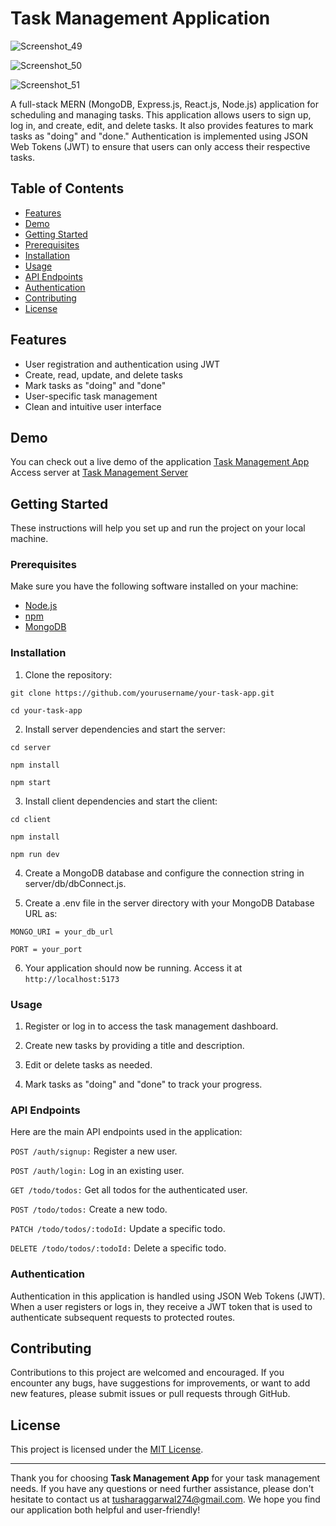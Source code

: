 # Task Management Application

![Screenshot_49](https://github.com/TusharTechs/Task-Management-App/assets/56952465/e1ffa455-d002-4872-a641-77808ff00cf1)

![Screenshot_50](https://github.com/TusharTechs/Task-Management-App/assets/56952465/741afb55-6d43-479a-a83a-17865813b0fb)

![Screenshot_51](https://github.com/TusharTechs/Task-Management-App/assets/56952465/503d553a-5b7c-4980-9b8e-69dab9e64d8b)

A full-stack MERN (MongoDB, Express.js, React.js, Node.js) application for scheduling and managing tasks. This application allows users to sign up, log in, and create, edit, and delete tasks. It also provides features to mark tasks as "doing" and "done." Authentication is implemented using JSON Web Tokens (JWT) to ensure that users can only access their respective tasks.

## Table of Contents

- [Features](#features)
- [Demo](#demo)
- [Getting Started](#getting-started)
- [Prerequisites](#prerequisites)
- [Installation](#installation)
- [Usage](#usage)
- [API Endpoints](#api-endpoints)
- [Authentication](#authentication)
- [Contributing](#contributing)
- [License](#license)

## Features

- User registration and authentication using JWT
- Create, read, update, and delete tasks
- Mark tasks as "doing" and "done"
- User-specific task management
- Clean and intuitive user interface

## Demo

You can check out a live demo of the application [Task Management App](https://task-management-beta-livid.vercel.app/)
Access server at [Task Management Server](https://task-management-server-1jug.onrender.com/)

## Getting Started

These instructions will help you set up and run the project on your local machine.

### Prerequisites

Make sure you have the following software installed on your machine:

- [Node.js](https://nodejs.org/)
- [npm](https://www.npmjs.com/)
- [MongoDB](https://www.mongodb.com/)

### Installation

1. Clone the repository:

  `git clone https://github.com/yourusername/your-task-app.git`

  `cd your-task-app`

2. Install server dependencies and start the server:

  `cd server`

  `npm install`

  `npm start`

3. Install client dependencies and start the client:

  `cd client`

  `npm install`

  `npm run dev`

4. Create a MongoDB database and configure the connection string in server/db/dbConnect.js.

5. Create a .env file in the server directory with your MongoDB Database URL as:

  `MONGO_URI = your_db_url`

  `PORT = your_port`

6. Your application should now be running. Access it at `http://localhost:5173`

### Usage

1. Register or log in to access the task management dashboard.

2. Create new tasks by providing a title and description.

3. Edit or delete tasks as needed.
  
4. Mark tasks as "doing" and "done" to track your progress.

### API Endpoints

Here are the main API endpoints used in the application:

  `POST /auth/signup:` Register a new user.

  `POST /auth/login:` Log in an existing user.

  `GET /todo/todos:` Get all todos for the authenticated user.

  `POST /todo/todos:` Create a new todo.

  `PATCH /todo/todos/:todoId:` Update a specific todo.

  `DELETE /todo/todos/:todoId:` Delete a specific todo.

### Authentication
Authentication in this application is handled using JSON Web Tokens (JWT). When a user registers or logs in, they receive a JWT token that is used to authenticate subsequent requests to protected routes.

## Contributing

Contributions to this project are welcomed and encouraged. If you encounter any bugs, have suggestions for improvements, or want to add new features, please submit issues or pull requests through GitHub.

## License

This project is licensed under the [MIT License](LICENSE).

---

Thank you for choosing **Task Management App** for your task management needs. If you have any questions or need further assistance, please don't hesitate to contact us at tusharaggarwal274@gmail.com. We hope you find our application both helpful and user-friendly!
